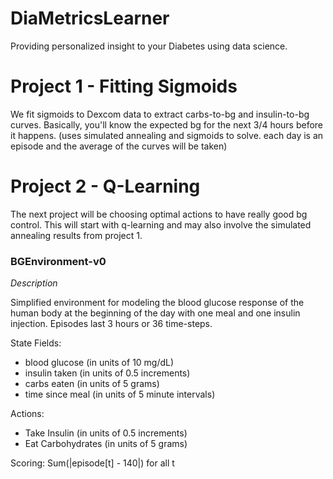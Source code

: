 # DiaMetricsLearner
Providing personalized insight to your Diabetes using data science.

# Project 1 - Fitting Sigmoids 
We fit sigmoids to Dexcom data to extract carbs-to-bg and insulin-to-bg curves. Basically, you'll know the expected bg for the next 3/4 hours before it happens. (uses simulated annealing and sigmoids to solve. each day is an episode and the average of the curves will be taken)

# Project 2 - Q-Learning
The next project will be choosing optimal actions to have really good bg control. This will start with q-learning and may also involve the simulated annealing results from project 1.

### BGEnvironment-v0
   *Description*
   
   Simplified environment for modeling the blood glucose response of the human body
   at the beginning of the day with one meal and one insulin injection. Episodes 
   last 3 hours or 36 time-steps.
      
   State Fields:  
   * blood glucose     (in units of 10 mg/dL) 
   * insulin taken     (in units of 0.5 increments)
   * carbs eaten       (in units of 5 grams)
   * time since meal   (in units of 5 minute intervals)
           
   Actions: 
   * Take Insulin      (in units of 0.5 increments)
   * Eat Carbohydrates (in units of 5 grams)
            
   Scoring: Sum(|episode[t] - 140|) for all t

